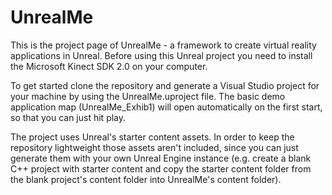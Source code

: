 # UnrealMe

This is the project page of UnrealMe - a framework to create virtual reality applications in Unreal. Before using this Unreal project you need to install the Microsoft Kinect SDK 2.0 on your computer. 

To get started clone the repository and generate a Visual Studio project for your machine by using the UnrealMe.uproject file. The basic demo application map (UnrealMe_Exhib1) will open automatically on the first start, so that you can just hit play.

The project uses Unreal's starter content assets. In order to keep the repository lightweight those assets aren't included, since you can just generate them with your own Unreal Engine instance (e.g. create a blank C++ project with starter content and copy the starter content folder from the blank project's content folder into UnrealMe's content folder).